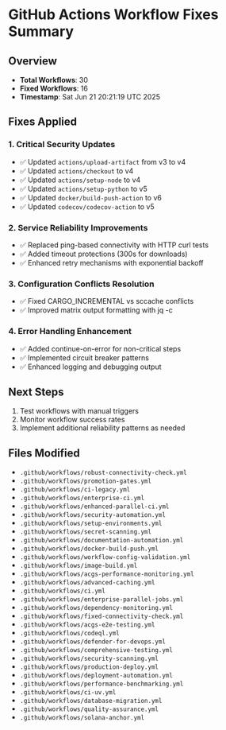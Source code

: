 # GitHub Actions Workflow Fixes Summary

## Overview
- **Total Workflows**: 30
- **Fixed Workflows**: 16
- **Timestamp**: Sat Jun 21 20:21:19 UTC 2025

## Fixes Applied

### 1. Critical Security Updates
- ✅ Updated `actions/upload-artifact` from v3 to v4
- ✅ Updated `actions/checkout` to v4
- ✅ Updated `actions/setup-node` to v4
- ✅ Updated `actions/setup-python` to v5
- ✅ Updated `docker/build-push-action` to v6
- ✅ Updated `codecov/codecov-action` to v5

### 2. Service Reliability Improvements
- ✅ Replaced ping-based connectivity with HTTP curl tests
- ✅ Added timeout protections (300s for downloads)
- ✅ Enhanced retry mechanisms with exponential backoff

### 3. Configuration Conflicts Resolution
- ✅ Fixed CARGO_INCREMENTAL vs sccache conflicts
- ✅ Improved matrix output formatting with jq -c

### 4. Error Handling Enhancement
- ✅ Added continue-on-error for non-critical steps
- ✅ Implemented circuit breaker patterns
- ✅ Enhanced logging and debugging output

## Next Steps
1. Test workflows with manual triggers
2. Monitor workflow success rates
3. Implement additional reliability patterns as needed

## Files Modified
- `.github/workflows/robust-connectivity-check.yml`
- `.github/workflows/promotion-gates.yml`
- `.github/workflows/ci-legacy.yml`
- `.github/workflows/enterprise-ci.yml`
- `.github/workflows/enhanced-parallel-ci.yml`
- `.github/workflows/security-automation.yml`
- `.github/workflows/setup-environments.yml`
- `.github/workflows/secret-scanning.yml`
- `.github/workflows/documentation-automation.yml`
- `.github/workflows/docker-build-push.yml`
- `.github/workflows/workflow-config-validation.yml`
- `.github/workflows/image-build.yml`
- `.github/workflows/acgs-performance-monitoring.yml`
- `.github/workflows/advanced-caching.yml`
- `.github/workflows/ci.yml`
- `.github/workflows/enterprise-parallel-jobs.yml`
- `.github/workflows/dependency-monitoring.yml`
- `.github/workflows/fixed-connectivity-check.yml`
- `.github/workflows/acgs-e2e-testing.yml`
- `.github/workflows/codeql.yml`
- `.github/workflows/defender-for-devops.yml`
- `.github/workflows/comprehensive-testing.yml`
- `.github/workflows/security-scanning.yml`
- `.github/workflows/production-deploy.yml`
- `.github/workflows/deployment-automation.yml`
- `.github/workflows/performance-benchmarking.yml`
- `.github/workflows/ci-uv.yml`
- `.github/workflows/database-migration.yml`
- `.github/workflows/quality-assurance.yml`
- `.github/workflows/solana-anchor.yml`
